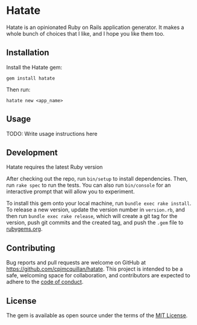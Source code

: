 # Hatate

Hatate is an opinionated Ruby on Rails application generator. It makes a whole
bunch of choices that I like, and I hope you like them too.

## Installation

Install the Hatate gem:

    gem install hatate

Then run:

    hatate new <app_name>

## Usage

TODO: Write usage instructions here

## Development

Hatate requires the latest Ruby version

After checking out the repo, run `bin/setup` to install dependencies. Then, run
`rake spec` to run the tests. You can also run `bin/console` for an interactive
prompt that will allow you to experiment.

To install this gem onto your local machine, run `bundle exec rake install`. To
release a new version, update the version number in `version.rb`, and then run
`bundle exec rake release`, which will create a git tag for the version, push
git commits and the created tag, and push the `.gem` file to [rubygems.org](https://rubygems.org).

## Contributing

Bug reports and pull requests are welcome on GitHub at
https://github.com/cpjmcquillan/hatate. This project is intended to be a safe,
welcoming space for collaboration, and contributors are expected to adhere to
the [code of conduct](https://github.com/[USERNAME]/hatate/blob/main/CODE_OF_CONDUCT.md).

## License

The gem is available as open source under the terms of the
[MIT License](https://opensource.org/licenses/MIT).
